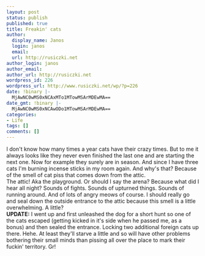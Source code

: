 ```yaml
---
layout: post
status: publish
published: true
title: Freakin' cats
author:
  display_name: Janos
  login: janos
  email: 
  url: http://rusiczki.net
author_login: janos
author_email: 
author_url: http://rusiczki.net
wordpress_id: 226
wordpress_url: http://www.rusiczki.net/wp/?p=226
date: !binary |-
  MjAwNC0wMS0xNCAxMTo1MTowMSArMDEwMA==
date_gmt: !binary |-
  MjAwNC0wMS0xNCAwODo1MTowMSArMDEwMA==
categories:
- Life
tags: []
comments: []
---
```

<p>I don't know how many times a year cats have their crazy times. But to me it always looks like they never even finished the last one and are starting the next one. Now for example they surely are in season. And since I have three cats I'm burning incense sticks in my room again. And why's that? Because of the smell of cat piss that comes down from the attic.<br />
The attic! Aka the playground. Or should I say the arena? Because what did I hear all night? Sounds of fights. Sounds of upturned things. Sounds of running around. And of lots of angry meows of course. I should really go and seal down the outside entrance to the attic because this smell is a little overwhelming. A little?<br />
<b>UPDATE:</b> I went up and first unleashed the dog for a short hunt so one of the cats escaped (getting kicked in it's side when he passed me, as a bonus) and then sealed the entrance. Locking two additional foreign cats up there. Hehe. At least they'll starve a little and so will have other problems bothering their small minds than pissing all over the place to mark their fuckin' territory. Gr!</p>
